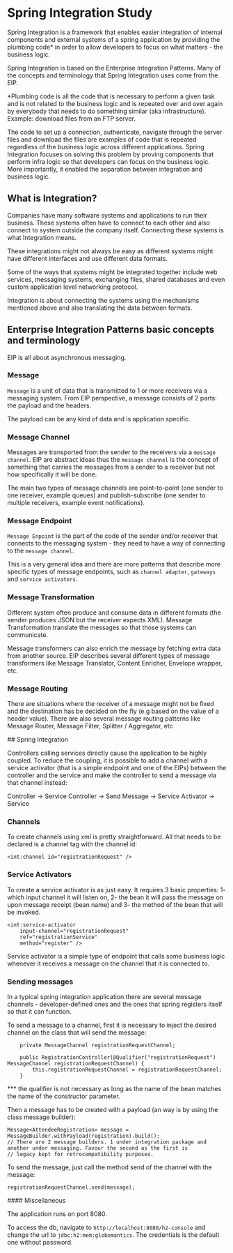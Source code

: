# Spring Integration Study

Spring Integration is a framework that enables easier integration of internal components and external systems of a spring application by
providing the plumbing code* in order to allow developers to focus on what matters - the business logic.

Spring Integration is based on the Enterprise Integration Patterns. Many of the concepts and terminology that Spring Integration uses
come from the EIP.

*Plumbing code is all the code that is necessary to perform a given task and is not related to the business logic and is
repeated over and over again by everybody that needs to do something similar (aka infrastructure). Example: download files from an FTP server.

The code to set up a connection, authenticate, navigate through the server files and download the files are examples
of code that is repeated regardless of the business logic across different applications. Spring Integration focuses on solving this
problem by proving components that perform infra logic so that developers can focus on the business logic. More importantly,
it enabled the separation between integration and business logic.


## What is Integration?

Companies have many software systems and applications to run their business. These systems often have to connect to each other and also connect to system
outside the company itself. Connecting these systems is what Integration means.

These integrations might not always be easy as different systems might have different interfaces and use different data formats.

Some of the ways that systems might be integrated together include web services, messaging systems, exchanging files, shared databases and even custom application level networking protocol.

Integration is about connecting the systems using the mechanisms mentioned above and also translating the data between formats.


## Enterprise Integration Patterns basic concepts and terminology

EIP is all about asynchronous messaging. 

### Message

`Message` is a unit of data that is transmitted to 1 or more receivers via a messaging system. From EIP perspective, a message consists of 2 parts: the payload and the headers.

The payload can be any kind of data and is application specific.

### Message Channel

Messages are transported from the sender to the receivers via a `message channel`. EIP are abstract ideas thus the `message channel` is the concept of something that 
carries the messages from a sender to a receiver but not how specifically it will be done. 

The main two types of message channels are point-to-point (one sender to one receiver, example queues) and publish-subscribe (one sender to multiple receivers, example event notifications).


### Message Endpoint

`Message Enpoint` is the part of the code of the sender and/or receiver that connects to the messaging system - they need to have a way of connecting to the `message channel`.

This is a very general idea and there are more patterns that describe more specific types of message endpoints, such as `channel adapter`, `gateways` and `service activators`.


### Message Transformation

Different system often produce and consume data in different formats (the sender produces JSON but the receiver expects XML). Message Transformation translate 
the messages so that those systems can communicate.

Message transformers can also enrich the message by fetching extra data from another source. EIP describes several different types of message transformers like Message Translator,
Content Enricher, Envelope wrapper, etc.


### Message Routing

There are situations where the receiver of a message might not be fixed and the destination has be decided on the fly (e.g based on the value of a header value). 
There are also several message routing patterns like Message Router, Message Filter, Splitter / Aggregator, etc


## Spring Integration

Controllers calling services directly cause the application to be highly coupled. To reduce the coupling, it is possible to add a channel with a service activator (that is a simple endpoint and one of the EIPs) between the controller and the service and make the controller to send a message via that channel instead:

Controller -> Service
Controller -> Send Message -> Service Activator -> Service


### Channels

To create channels using xml is pretty straightforward. All that needs to be declared is a channel tag with the channel id:

```
<int:channel id="registrationRequest" />
```

### Service Activators

To create a service activator is as just easy. It requires 3 basic properties: 
1- which input channel it will listen on, 2- the bean it will pass the message on upon message receipt (bean name) and 3- the method of the bean that will be invoked.

```
<int:service-activator
    input-channel="registrationRequest"
    ref="registrationService"
    method="register" />
```

Service activator is a simple type of endpoint that calls some business logic whenever it receives a message on the channel that it is connected to.

### Sending messages

In a typical spring integration application there are several message channels - developer-defined ones and the ones that spring registers itself so that it can function.

To send a message to a channel, first it is necessary to inject the desired channel on the class that will send the message:

```
    private MessageChannel registrationRequestChannel;

    public RegistrationController(@Qualifier("registrationRequest") MessageChannel registrationRequestChannel) {
        this.registrationRequestChannel = registrationRequestChannel;
    }
```

*** the qualifier is not necessary as long as the name of the bean matches the name of the constructor parameter.

Then a message has to be created with a payload (an way is by using the class message builder):

```
Message<AttendeeRegistration> message = MessageBuilder.withPayload(registration).build();
// There are 2 message builders. 1 under integration package and another under messaging. Favour the second as the first is 
// legacy kept for retrocompatibility purposes.
```

To send the message, just call the method send of the channel with the message:

```
registrationRequestChannel.send(message);
```



#### Miscellaneous

The application runs on port 8080.

To access the db, navigate to `http://localhost:8080/h2-console` and change the url to `jdbc:h2:mem:globomantics`. The credentials is the default one without password.